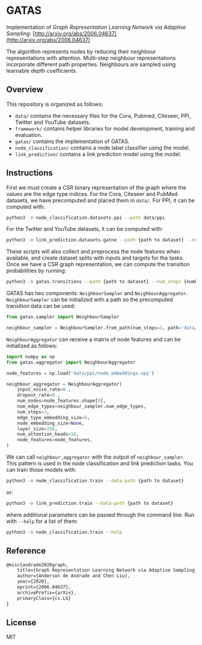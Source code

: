 # GATAS
Implementation of *Graph Representation Learning Network via Adaptive Sampling*: [http://arxiv.org/abs/2006.04637](http://arxiv.org/abs/2006.04637)

The algorithm represents nodes by reducing their neighbour representations with attention. Multi-step neighbour representations incorporate different path properties. Neighbours are sampled using learnable depth coefficients.


## Overview
This repository is organized as follows:
- `data/` contains the necessary files for the Cora, Pubmed, Citeseer, PPI, Twitter and YouTube datasets.
- `framework/` contains helper libraries for model development, training and evaluation.
- `gatas/` contains the implementation of GATAS.
- `node_classification/` contains a node label classifier using the model.
- `link_prediction/` contains a link prediction model using the model.


## Instructions
First we must create a CSR binary representation of the graph where the values are the edge type indices. For the Cora, Citeseer and PubMed datasets, we have precomputed and placed them in `data/`. For PPI, it can be computed with:

```bash
python3 -m node_classification.datasets.ppi --path data/ppi
```

For the Twitter and YouTube datasets, it can be computed with:
```bash
python3 -m link_prediction.datasets.gatne --path {path to dataset} --num-edge-types {number of edge types}
```

These scripts will also collect and preprocess the node features when available, and create dataset splits with inputs and targets for the tasks. Once we have a CSR graph representation, we can compute the transition probabilities by running:
```bash
python3 -m gatas.transitions --path {path to dataset} --num_steps {number of steps}
```

GATAS has two components: `NeighbourSampler` and `NeighbourAggregator`. `NeighbourSampler` can be initialized with a path so the precomputed transition data can be used:

```python
from gatas.sampler import NeighbourSampler

neighbour_sampler = NeighbourSampler.from_path(num_steps=3, path='data/ppi')
```

`NeighbourAggregator` can receive a matrix of node features and can be initialized as follows:
```python
import numpy as np
from gatas.aggregator import NeighbourAggregator

node_features = np.load('data/ppi/node_embeddings.npy')

neighbour_aggregator = NeighbourAggregator(
    input_noise_rate=0.,
    dropout_rate=0.,
    num_nodes=node_features.shape[0],
    num_edge_types=neighbour_sampler.num_edge_types,
    num_steps=3,
    edge_type_embedding_size=5,
    node_embedding_size=None,
    layer_size=256,
    num_attention_heads=10,
    node_features=node_features,
)
```

We can call `neighbour_aggregator` with the output of `neighbour_sampler`. This pattern is used in the node classification and link prediction tasks. You can train those models with:

```bash
python3 -m node_classification.train --data-path {path to dataset}
```

or:

```bash
python3 -m link_prediction.train --data-path {path to dataset}
```

where additional parameters can be passed through the command line. Run with `--help` for a list of them:

```bash
python3 -m node_classification.train --help
```


## Reference
```tex
@misc{andrade2020graph,
    title={Graph Representation Learning Network via Adaptive Sampling},
    author={Anderson de Andrade and Chen Liu},
    year={2020},
    eprint={2006.04637},
    archivePrefix={arXiv},
    primaryClass={cs.LG}
}
```


## License
MIT
